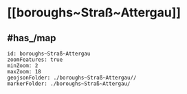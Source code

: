 # [[boroughs~Straß~Attergau]] 



## #has_/map  



```leaflet
id: boroughs~Straß~Attergau
zoomFeatures: true 
minZoom: 2 
maxZoom: 18
geojsonFolder: ./boroughs~Straß~Attergau//
markerFolder: ./boroughs~Straß~Attergau/
```

